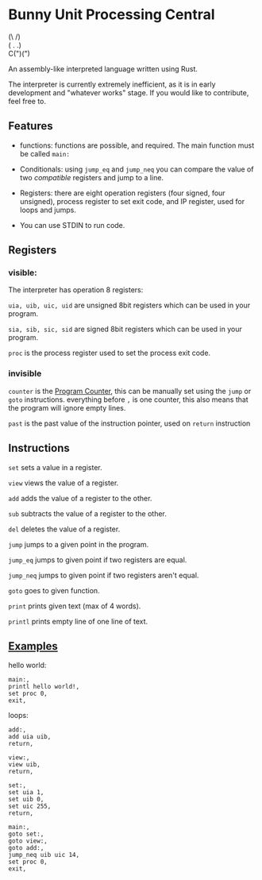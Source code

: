 # Bunny Unit Processing Central

(\ /)<br>
( . .)<br>
C(")(")<br>

An assembly-like interpreted language written using Rust.

The interpreter is currently extremely inefficient, as it is in early development and "whatever works" stage. If you would like to contribute, feel free to.

## Features
* functions: 
functions are possible, and required. The main function must be called `main:`

* Conditionals:
using `jump_eq` and `jump_neq` you can compare the value of two *compatible* registers and jump to a line.

* Registers:
there are eight operation registers (four signed, four unsigned), process register to set exit code, and IP register, used for loops and jumps.

* You can use STDIN to run code.

## Registers
### visible:
The interpreter has operation 8 registers:

`uia, uib, uic, uid` are unsigned 8bit registers which can be used in your program.

`sia, sib, sic, sid` are signed 8bit registers which can be used in your program.

`proc` is the process register used to set the process exit code.

### invisible
`counter` is the [Program Counter](https://en.wikipedia.org/wiki/Program_counter), this can be manually set using the `jump` or `goto` instructions.  everything before `,` is one counter, this also means that the program will ignore empty lines.

`past` is the past value of the instruction pointer, used on `return` instruction

## Instructions
`set` sets a value in a register.

`view` views the value of a register.

`add` adds the value of a register to the other.

`sub` subtracts the value of a register to the other.

`del` deletes the value of a register.

`jump` jumps to a given point in the program.

`jump_eq` jumps to given point if two registers are equal.

`jump_neq` jumps to given point if two registers aren't equal.

`goto` goes to given function.

`print` prints given text (max of 4 words).

`printl` prints empty line of one line of text.

## [Examples](examples/)
hello world:
```
main:,
printl hello world!,
set proc 0,
exit,
```

loops:
```
add:,
add uia uib,
return,

view:,
view uib,
return,

set:,
set uia 1,
set uib 0,
set uic 255,
return,

main:,
goto set:,
goto view:,
goto add:,
jump_neq uib uic 14,
set proc 0,
exit,
```